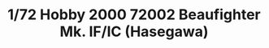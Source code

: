 ---
layout: product
title: "1/72 Hobby 2000 72002 Beaufighter Mk. IF/IC (Hasegawa)"
price: "4600" 
desc: "Maketa"
img_path: "/assets/img/H2K72002.webp"
brand: "N/A"
available: false
special_offer: false
new: false
soon: false
cat: "010000"
subcat: "011900"
subsubcat: "0N/A"
sifra: "H2K72002"
popular: false
---